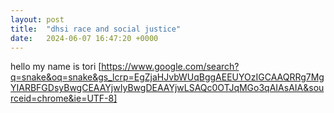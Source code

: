 ```yaml
---
layout: post
title:  "dhsi race and social justice"
date:   2024-06-07 16:47:20 +0000
---
```

hello my name is tori
[https://www.google.com/search?q=snake&oq=snake&gs_lcrp=EgZjaHJvbWUqBggAEEUYOzIGCAAQRRg7MgYIARBFGDsyBwgCEAAYjwIyBwgDEAAYjwLSAQc0OTJqMGo3qAIAsAIA&sourceid=chrome&ie=UTF-8]
